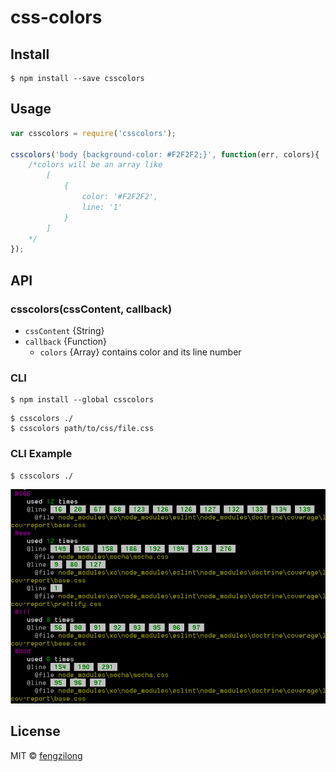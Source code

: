 # css-colors


## Install

```
$ npm install --save csscolors
```


## Usage

```js
var csscolors = require('csscolors');

csscolors('body {background-color: #F2F2F2;}', function(err, colors){
	/*colors will be an array like
		[
			{
				color: '#F2F2F2',
				line: '1'
			}
		]
	*/
});
```


## API

### csscolors(cssContent, callback)

* `cssContent` {String}
* `callback` {Function}
  * `colors` {Array} contains color and its line number


### CLI

```
$ npm install --global csscolors
```

```
$ csscolors ./
$ csscolors path/to/css/file.css
```


### CLI Example
```
$ csscolors ./
```
![](snapshot.png)


## License

MIT © [fengzilong](https://github.com/fengzilong)
